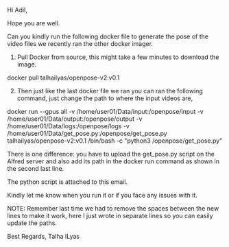 
Hi Adil,

Hope you are well.

Can you kindly run the following docker file to generate the pose of the video files we recently ran the other docker imager.

1. Pull Docker from source, this might take a few minutes to download the image.

 docker pull talhailyas/openpose-v2:v0.1

2. Then just like the last docker file we ran you can ran the following command, just change the path to where the input videos are,

docker run --gpus all 
    -v /home/user01/Data/input:/openpose/input 
    -v /home/user01/Data/output:/openpose/output 
    -v /home/user01/Data/logs:/openpose/logs 
    -v /home/user01/Data/get_pose.py:/openpose/get_pose.py 
    talhailyas/openpose-v2:v0.1 /bin/bash -c "python3 /openpose/get_pose.py"

There is one difference: you have to upload  the get_pose.py script on the Alfred server and also add its path in the docker run command as shown in the second last line.

The python script is attached to this email.

Kindly let me know when you run it or if you face any issues with it.

NOTE: Remember last time we had to remove the spaces between the new lines  to make it work, here I just wrote in separate lines so you can easily update the paths.

Best Regards,
Talha ILyas
